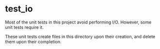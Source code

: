 # test_io

Most of the unit tests in this project avoid performing I/O.
However, some unit tests require it.

These unit tests create files in this directory upon their creation, and delete them upon their completion.
